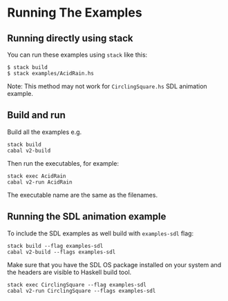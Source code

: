 # Running The Examples

## Running directly using stack
You can run these examples using `stack` like this:

```
$ stack build
$ stack examples/AcidRain.hs
```

Note: This method may not work for `CirclingSquare.hs` SDL animation example.

## Build and run

Build all the examples e.g.

```
stack build
cabal v2-build
```

Then run the executables, for example:

```
stack exec AcidRain
cabal v2-run AcidRain
```

The executable name are the same as the filenames.

## Running the SDL animation example

To include the SDL examples as well build with `examples-sdl` flag:

```
stack build --flag examples-sdl
cabal v2-build --flags examples-sdl
```

Make sure that you have the SDL OS package installed on your system and the
headers are visible to Haskell build tool.

```
stack exec CirclingSquare --flag examples-sdl
cabal v2-run CirclingSquare --flags examples-sdl
```

